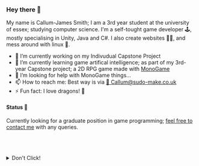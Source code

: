 ### Hey there 👋
My name is Callum-James Smith; I am a 3rd year student at the university of essex; studying computer science.
I'm a self-tought game developer 🕹, mostly specialising in Unity, Java and C#. I also create websites 🐱‍🐉, and mess around with linux 🐧.

- 🔭 I’m currently working on my Indivudual Capstone Project
- 🌱 I’m currently learning game artifical intelligence; as part of my 3rd-year Capstone project; a 2D RPG game made with [MonoGame](https://www.monogame.net)
- 🤔 I’m looking for help with MonoGame things...
- 📫 How to reach me: Best way is via [📧 Callum@sudo-make.co.uk](mailto:csmith99@protonmail.com)
- ⚡ Fun fact: I love dragons! 🐉

#### Status 📢
Currently looking for a graduate position in game programming; [feel free to contact me](mailto:csmith99@protonmail.com) with any queries.

</br>
</br>
</br>
<details>
  <summary markdown="span">Don't Click!</summary>
<pre>
 ____________________________
< Hi, I am not actually here >
 ----------------------------
        \   ^__^
         \  (oo)\_______
            (__)\       )\/\
                ||----w |
                ||     ||
</pre>
</details>
